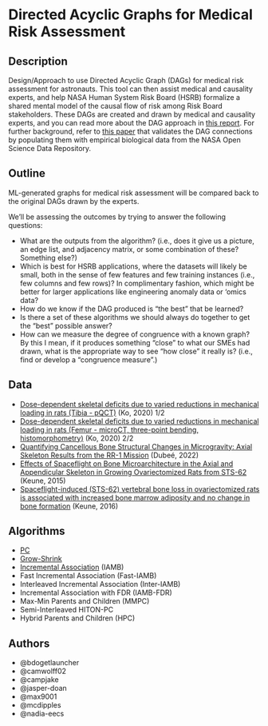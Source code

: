 # Directed Acyclic Graphs for Medical Risk Assessment

## Description
Design/Approach to use Directed Acyclic Graph (DAGs) for medical risk assessment for astronauts. This tool can then assist medical and causality experts, and help NASA Human System Risk Board (HSRB) formalize a shared mental model of the causal flow of risk among Risk Board stakeholders. These DAGs are created and drawn by medical and causality experts, and you can read more about the DAG approach in [this report](https://ntrs.nasa.gov/api/citations/20220006812/downloads/HSRB%20DAG%20Guidance%20Documentation_NASA%20TM-20220006812_Update.pdf). For further background, refer to [this paper](https://www.mdpi.com/1813442) that validates the DAG connections by populating them with empirical biological data from the NASA Open Science Data Repository.

## Outline
ML-generated graphs for medical risk assessment will be compared back to the original DAGs drawn by the experts.

We’ll be assessing the outcomes by trying to answer the following questions:

- What are the outputs from the algorithm? (i.e., does it give us a picture, an edge list, and adjacency matrix, or some combination of these? Something else?)
- Which is best for HSRB applications, where the datasets will likely be small, both in the sense of few features and few training instances (i.e., few columns and few rows)? In complimentary fashion, which might be better for larger applications like engineering anomaly data or ‘omics data?
- How do we know if the DAG produced is “the best” that be learned?
- Is there a set of these algorithms we should always do together to get the “best” possible answer?
- How can we measure the degree of congruence with a known graph? By this I mean, if it produces something “close” to what our SMEs had drawn, what is the appropriate way to see “how close” it really is? (i.e., find or develop a “congruence measure”.)

## Data
- [Dose-dependent skeletal deficits due to varied reductions in mechanical loading in rats (Tibia - pQCT)](10.26030/emsm-0648) (Ko, 2020) 1/2
- [Dose-dependent skeletal deficits due to varied reductions in mechanical loading in rats (Femur - microCT, three-point bending, histomorphometry)](10.26030/b09t-mw60) (Ko, 2020) 2/2
- [Quantifying Cancellous Bone Structural Changes in Microgravity: Axial Skeleton Results from the RR-1 Mission](10.26030/8wja-w380) (Dubeé, 2022)
- [Effects of Spaceflight on Bone Microarchitecture in the Axial and Appendicular Skeleton in Growing Ovariectomized Rats from STS-62](10.26030/cztm-cx29) (Keune, 2015)
- [Spaceflight-induced (STS-62) vertebral bone loss in ovariectomized rats is associated with increased bone marrow adiposity and no change in bone formation](10.26030/kb2k-2150) (Keune, 2016)


## Algorithms
- [PC](https://doi.org/10.48550/arXiv.1211.3295)
- [Grow-Shrink](https://doi.org/10.48550/arXiv.1407.8088)
- [Incremental Association]() (IAMB)
- Fast Incremental Association (Fast-IAMB)
- Interleaved Incremental Association (Inter-IAMB)
- Incremental Association with FDR (IAMB-FDR)
- Max-Min Parents and Children (MMPC)
- Semi-Interleaved HITON-PC
- Hybrid Parents and Children (HPC)

## Authors
- @bdogetlauncher
- @camwolff02
- @campjake
- @jasper-doan
- @max9001
- @mcdipples
- @nadia-eecs
